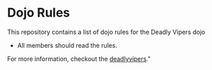 Dojo Rules
==========

This repository contains a list of dojo rules for the Deadly Vipers dojo


* All members should read the rules.


For more information, checkout the [deadlyvipers](https://github.com/deadlyvipers)."

